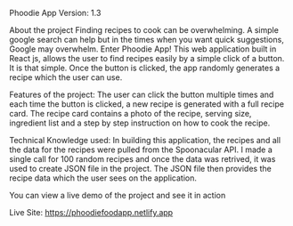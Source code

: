 Phoodie App
Version: 1.3

About the project
Finding recipes to cook can be overwhelming. A simple google search can help but in the times when you want quick suggestions, Google may overwhelm. Enter Phoodie App!
This web application built in React js, allows the user to find recipes easily by a simple click of a button. It is that simple. Once the button is clicked, the app randomly generates a recipe which the user can use. 

Features of the project:
The user can click the button multiple times and each time the button is clicked, a new recipe is generated with a full recipe card. The recipe card contains a photo of the recipe, serving size, ingredient list and a step by step instruction on how to cook the recipe.

Technical Knowledge used:
In building this application, the recipes and all the data for the recipes were pulled from the Spoonacular API. I made a single call for 100 random recipes and once the data was retrived, it was used to create JSON file in the project. The JSON file then provides the recipe data which the user sees on the application.

You can view a live demo of the project and see it in action 

Live Site:
https://phoodiefoodapp.netlify.app